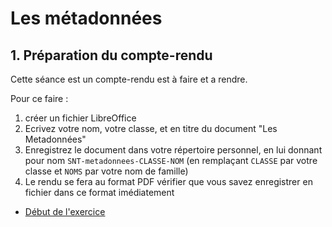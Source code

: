 
# Les métadonnées 

## 1. Préparation du compte-rendu

Cette séance est un compte-rendu est à faire et a rendre.

Pour ce faire :
1. créer un fichier LibreOffice 
2. Ecrivez votre nom, votre classe, et en titre du document "Les Metadonnées"
3. Enregistrez le document dans votre répertoire personnel, en lui donnant pour nom `SNT-metadonnees-CLASSE-NOM` (en remplaçant `CLASSE` par votre classe et `NOMS` par votre nom de famille)
4. Le rendu se fera au format PDF vérifier que vous savez enregistrer en fichier dans ce format imédiatement


- [Début de l'exercice ](./METADONNEE.md)



